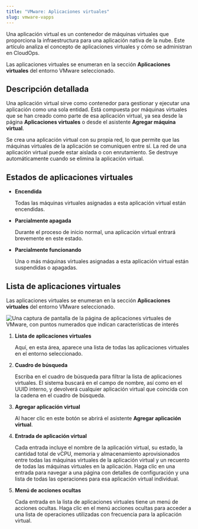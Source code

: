 ```yaml
---
title: "VMware: Aplicaciones virtuales"
slug: vmware-vapps
---
```



Una aplicación virtual es un contenedor de máquinas virtuales que proporciona la infraestructura para una aplicación nativa de la nube. Este artículo analiza el concepto de aplicaciones virtuales y cómo se administran en CloudOps.

Las aplicaciones virtuales se enumeran en la sección **Aplicaciones virtuales** del entorno VMware seleccionado.

## Descripción detallada

Una aplicación virtual sirve como contenedor para gestionar y ejecutar una aplicación como una sola entidad. Está compuesta por máquinas virtuales que se han creado como parte de esa aplicación virtual, ya sea desde la página **Aplicaciones virtuales** o desde el asistente **Agregar máquina virtual**.

Se crea una aplicación virtual con su propia red, lo que permite que las máquinas virtuales de la aplicación se comuniquen entre sí. La red de una aplicación virtual puede estar aislada o con enrutamiento. Se destruye automáticamente cuando se elimina la aplicación virtual.

## Estados de aplicaciones virtuales

-   **Encendida**

     Todas las máquinas virtuales asignadas a esta aplicación virtual están encendidas.

- **Parcialmente apagada**

     Durante el proceso de inicio normal, una aplicación virtual entrará brevemente en este estado.

- **Parcialmente funcionando**

     Una o más máquinas virtuales asignadas a esta aplicación virtual están suspendidas o apagadas.


## Lista de aplicaciones virtuales

Las aplicaciones virtuales se enumeran en la sección **Aplicaciones virtuales** del entorno VMware seleccionado.

![Una captura de pantalla de la página de aplicaciones virtuales de VMware, con puntos numerados que indican características de interés](/assets/vmware-vapps-list-en.png)

1.  **Lista de aplicaciones virtuales**

     Aquí, en esta área, aparece una lista de todas las aplicaciones virtuales en el entorno seleccionado.

2. **Cuadro de búsqueda**

     Escriba en el cuadro de búsqueda para filtrar la lista de aplicaciones virtuales. El sistema buscará en el campo de nombre, así como en el UUID interno, y devolverá cualquier aplicación virtual que coincida con la cadena en el cuadro de búsqueda.

3. **Agregar aplicación virtual**

     Al hacer clic en este botón se abrirá el asistente **Agregar aplicación virtual**.

4. **Entrada de aplicación virtual**

     Cada entrada incluye el nombre de la aplicación virtual, su estado, la cantidad total de vCPU, memoria y almacenamiento aprovisionados entre todas las máquinas virtuales de la aplicación virtual y un recuento de todas las máquinas virtuales en la aplicación. Haga clic en una entrada para navegar a una página con detalles de configuración y una lista de todas las operaciones para esa aplicación virtual individual.

5. **Menú de acciones ocultas**

     Cada entrada en la lista de aplicaciones virtuales tiene un menú de acciones ocultas. Haga clic en el menú acciones ocultas para acceder a una lista de operaciones utilizadas con frecuencia para la aplicación virtual.

